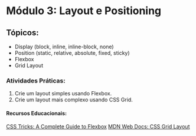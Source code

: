 # Módulo 3: Layout e Positioning

## Tópicos:

- Display (block, inline, inline-block, none)
- Position (static, relative, absolute, fixed, sticky)
- Flexbox
- Grid Layout

### Atividades Práticas:

1. Crie um layout simples usando Flexbox.
2. Crie um layout mais complexo usando CSS Grid.

#### Recursos Educacionais:

[CSS Tricks: A Complete Guide to Flexbox](https://css-tricks.com/snippets/css/a-guide-to-flexbox/)
[MDN Web Docs: CSS Grid Layout](https://developer.mozilla.org/en-US/docs/Web/CSS/CSS_grid_layout)